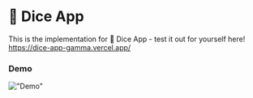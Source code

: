 # 🎲 Dice App

This is the implementation for 🎲 Dice App - test it out for yourself here! https://dice-app-gamma.vercel.app/

### Demo

!["Demo"](./diceDemo.gif)
